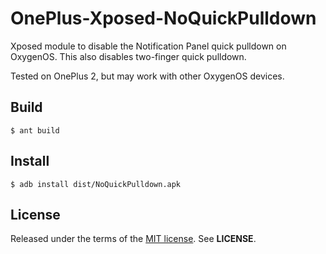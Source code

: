 OnePlus-Xposed-NoQuickPulldown
==============================
Xposed module to disable the Notification Panel quick pulldown on OxygenOS. This
also disables two-finger quick pulldown.

Tested on OnePlus 2, but may work with other OxygenOS devices.

Build
-----

    $ ant build

Install
-------

    $ adb install dist/NoQuickPulldown.apk

License
-------
Released under the terms of the
[MIT license](http://tldrlegal.com/license/mit-license). See **LICENSE**.

